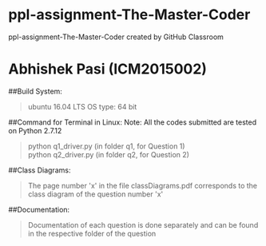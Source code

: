 # ppl-assignment-The-Master-Coder
ppl-assignment-The-Master-Coder created by GitHub Classroom <br />
# Abhishek Pasi  (**ICM2015002**)

##Build System:
>ubuntu 16.04 LTS
>OS type: 64 bit

##Command for Terminal in Linux:
Note: All the codes submitted are tested on Python 2.7.12
>python q1_driver.py      (in folder q1, for Question 1)<br />
>python q2_driver.py      (in folder q2, for Question 2)

##Class Diagrams:
>The page number 'x' in the file classDiagrams.pdf corresponds to the class diagram of the question number 'x'

##Documentation:
>Documentation of each question is done separately and can be found in the respective folder of the question
